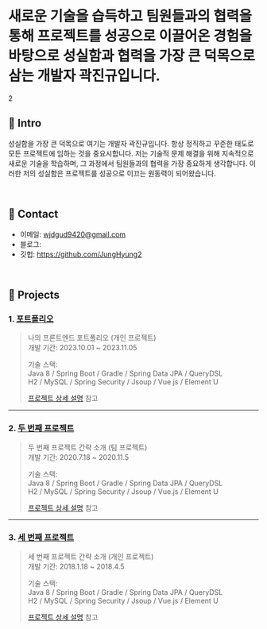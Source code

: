 # 새로운 기술을 습득하고 팀원들과의 협력을 통해 프로젝트를 성공으로 이끌어온 경험을 바탕으로 성실함과 협력을 가장 큰 덕목으로 삼는 개발자 곽진규입니다.
2
</br>

## :pushpin: Intro
성실함을 가장 큰 덕목으로 여기는 개발자 곽진규입니다. 항상 정직하고 꾸준한 태도로 모든 프로젝트에 임하는 것을 중요시합니다. 저는 기술적 문제 해결을 위해 지속적으로 새로운 기술을 학습하며, 그 과정에서 팀원들과의 협력을 가장 중요하게 생각합니다. 이러한 저의 성실함은 프로젝트를 성공으로 이끄는 원동력이 되어왔습니다.


</br>

## :pushpin: Contact
- 이메일: wjdgud9420@gmail.com
- 블로그: 
- 깃헙: https://github.com/JungHyung2

</br>

## :pushpin: Projects
### 1. [포트폴리오](https://github.com/2023-SMHRD-KDT-IOT-4/Repo)
>나의 프론트엔드 포트폴리오 (개인 프로젝트)  
>개발 기간: 2023.10.01 ~ 2023.11.05  
>  
>기술 스택:  
>Java 8 / Spring Boot / Gradle / Spring Data JPA / QueryDSL  
>H2 / MySQL / Spring Security / Jsoup / Vue.js / Element U  
>  
>[프로젝트 상세 설명](https://github.com/2021-SMHRD-KDT-AI-15/SNSRepo) 참고

---

### 2. [두 번째 프로젝트](https://github.com/JungHyung2/gitio.io)
>두 번째 프로젝트 간략 소개  (팀 프로젝트)  
>개발 기간: 2020.7.18 ~ 2020.11.5  
>  
>기술 스택:  
>Java 8 / Spring Boot / Gradle / Spring Data JPA / QueryDSL  
>H2 / MySQL / Spring Security / Jsoup / Vue.js / Element U  
>  
>[프로젝트 상세 설명](https://github.com/JungHyung2/gitio.io) 참고

---

### 3. [세 번째 프로젝트](https://github.com/JungHyung2/gitio.io)
>세 번째 프로젝트 간략 소개  (개인 프로젝트)  
>개발 기간: 2018.1.18 ~ 2018.4.5  
>  
>기술 스택:  
>Java 8 / Spring Boot / Gradle / Spring Data JPA / QueryDSL  
>H2 / MySQL / Spring Security / Jsoup / Vue.js / Element U  
>  
>[프로젝트 상세 설명](https://github.com/JungHyung2/gitio.io) 참고
